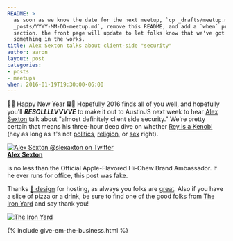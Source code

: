 ```yaml
---
README: >
  as soon as we know the date for the next meetup, `cp _drafts/meetup.md
  _posts/YYYY-MM-DD-meetup.md`, remove this README, and add a `when` property to this
  section. the front page will update to let folks know that we've got
  something in the works.
title: Alex Sexton talks about client-side "security"
author: aaron
layout: post
categories:
- posts
- meetups
when: 2016-01-19T19:30:00-06:00
---
```


&#127881;&#127878; Happy New Year &#127878;&#127881; Hopefully 2016 finds all of you well, and hopefully you'll ***RESOLLLLVVVVE*** to make it out to AustinJS next week to hear [Alex Sexton][] talk about "almost definitely client side security." We're pretty certain that means his three-hour deep dive on whether [Rey is a Kenobi][] (hey as long as it's not [politics][], [religion][], or [sex][] right).

<div class="media-object speaker-bio">
  <a href="https://twitter.com/slexaxton">
    <img alt="Alex Sexton @slexaxton on Twitter" src="https://avatars1.githubusercontent.com/u/96554?v=3&s=400" />
  </a>
  <div>
  <a href="https://twitter.com/slexaxton"><strong>Alex Sexton</strong></a>

  is no less than the Official Apple-Flavored Hi-Chew Brand Ambassador. If he ever runs for office, this post was fake.
  </div>
</div>

Thanks [&#128056; design][frog] for hosting, as always you folks are [great][]. Also if you have a slice of pizza or a drink, be sure to find one of the good folks from [The Iron Yard][] and say thank you!

<div class="sponsor-logo">
  <a href="https://www.theironyard.com">
    <img src="https://www.theironyard.com/etc/designs/theironyard/icons/iron-yard-logo.svg" alt="The Iron Yard" />
  </a>
</div>

{% include give-em-the-business.html %}

[Alex Sexton]: https://twitter.com/slexaxton
[Rey is a Kenobi]: http://wil.to/_/whatno.gif
[politics]: https://twitter.com/slexaxton/status/419373720080105472
[religion]: https://alexsexton.com/blog/2015/02/the-15-commandments-of-front-end-performance/
[sex]: https://twitter.com/SlexAxton/status/685163843564093440
[frog]: http://www.frogdesign.com/contact/austin.html
[great]: http://gifs.attamusc.com/thank-you/thank-you-spice.gif
[The Iron Yard]: https://www.theironyard.com

